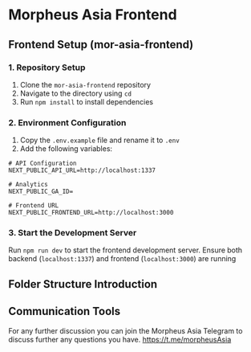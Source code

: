 # Morpheus Asia Frontend

## Frontend Setup (mor-asia-frontend)

### 1. Repository Setup

1. Clone the `mor-asia-frontend` repository
2. Navigate to the directory using `cd`
3. Run `npm install` to install dependencies

### 2. Environment Configuration

1. Copy the `.env.example` file and rename it to `.env`
2. Add the following variables:

```env
# API Configuration
NEXT_PUBLIC_API_URL=http://localhost:1337

# Analytics
NEXT_PUBLIC_GA_ID=

# Frontend URL
NEXT_PUBLIC_FRONTEND_URL=http://localhost:3000
```

### 3. Start the Development Server

Run `npm run dev` to start the frontend development server.
Ensure both backend (`localhost:1337`) and frontend (`localhost:3000`) are running

## Folder Structure Introduction



## Communication Tools

For any further discussion you can join the Morpheus Asia Telegram to discuss further any questions you have. https://t.me/morpheusAsia

